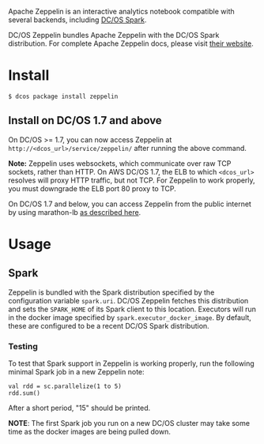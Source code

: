 Apache Zeppelin is an interactive analytics notebook compatible with
several backends, including [DC/OS
Spark](https://docs.mesosphere.com/spark-1-7/).

DC/OS Zeppelin bundles Apache Zeppelin with the DC/OS Spark
distribution.  For complete Apache Zeppelin docs, please visit [their
website](https://zeppelin.incubator.apache.org/).

# Install
 
```
$ dcos package install zeppelin
```

## Install on DC/OS 1.7 and above
On DC/OS >= 1.7, you can now access Zeppelin at
`http://<dcos_url>/service/zeppelin/` after running the above command.

**Note:** Zeppelin uses websockets, which communicate over raw TCP
sockets, rather than HTTP.  On AWS DC/OS 1.7, the ELB to which
`<dcos_url>` resolves will proxy HTTP traffic, but not TCP.  For
Zeppelin to work properly, you must downgrade the ELB port 80 proxy to
TCP.

On DC/OS 1.7 and below, you can access Zeppelin from the public internet by using marathon-lb [as described here](1.7/usage/service-discovery/marathon-lb/usage/).

<!-- 
Alternately, you can deploy Zeppelin on a public agent by setting the
`acceptedResourceRoles` field of the Marathon app to
`["slave_public"]`.  You can then access Zeppelin By combining the
public IP address of the agent running Zeppelin with the `$PORT0` of
its marathon app.
-->

# Usage

## Spark

Zeppelin is bundled with the Spark distribution specified by the
configuration variable `spark.uri`.  DC/OS Zeppelin fetches this
distribution and sets the `SPARK_HOME` of its Spark client to this
location.  Executors will run in the docker image specified by
`spark.executor_docker_image`.  By default, these are configured to be
a recent DC/OS Spark distribution.

### Testing

To test that Spark support in Zeppelin is working properly, run the
following minimal Spark job in a new Zeppelin note:

```
val rdd = sc.parallelize(1 to 5)
rdd.sum()
```

After a short period, "15" should be printed.

**NOTE**: The first Spark job you run on a new DC/OS cluster may take
some time as the docker images are being pulled down.
